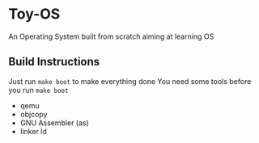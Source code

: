 Toy-OS
====

An Operating System built from scratch aiming at learning OS

## Build Instructions

Just run `make boot` to make everything done
You need some tools before you run `make boot`

* qemu
* objcopy
* GNU Assembler (as)
* linker ld

